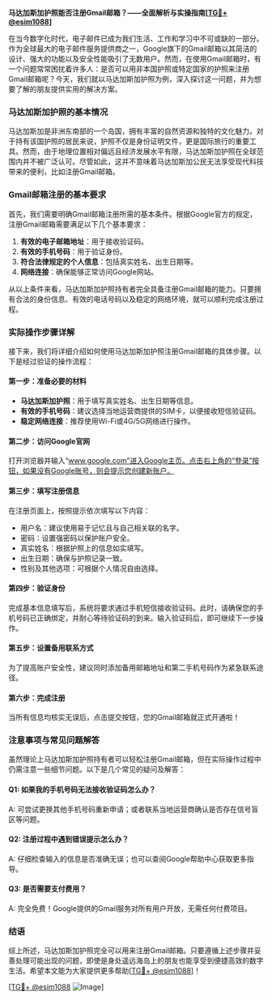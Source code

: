 **马达加斯加护照能否注册Gmail邮箱？——全面解析与实操指南[[TG💪+ @esim1088](https://t.me/s/esim1088)]**

在当今数字化时代，电子邮件已成为我们生活、工作和学习中不可或缺的一部分。作为全球最大的电子邮件服务提供商之一，Google旗下的Gmail邮箱以其简洁的设计、强大的功能以及安全性能吸引了无数用户。然而，在使用Gmail邮箱时，有一个问题常常困扰着许多人：是否可以用非本国护照或特定国家的护照来注册Gmail邮箱呢？今天，我们就以马达加斯加护照为例，深入探讨这一问题，并为想要了解的朋友提供实用的解决方案。

### 马达加斯加护照的基本情况

马达加斯加是非洲东南部的一个岛国，拥有丰富的自然资源和独特的文化魅力。对于持有该国护照的居民来说，护照不仅是身份证明文件，更是国际旅行的重要工具。然而，由于地理位置相对偏远且经济发展水平有限，马达加斯加护照在全球范围内并不被广泛认可。尽管如此，这并不意味着马达加斯加公民无法享受现代科技带来的便利，比如注册Gmail邮箱。

### Gmail邮箱注册的基本要求

首先，我们需要明确Gmail邮箱注册所需的基本条件。根据Google官方的规定，注册Gmail邮箱需要满足以下几个基本要求：

1. **有效的电子邮箱地址**：用于接收验证码。
2. **有效的手机号码**：用于验证身份。
3. **符合法律规定的个人信息**：包括真实姓名、出生日期等。
4. **网络连接**：确保能够正常访问Google网站。

从以上条件来看，马达加斯加护照持有者完全具备注册Gmail邮箱的能力。只要拥有合法的身份信息、有效的电话号码以及稳定的网络环境，就可以顺利完成注册过程。

### 实际操作步骤详解

接下来，我们将详细介绍如何使用马达加斯加护照注册Gmail邮箱的具体步骤。以下是经过验证的操作流程：

#### 第一步：准备必要的材料
- **马达加斯加护照**：用于填写真实姓名、出生日期等信息。
- **有效的手机号码**：建议选择当地运营商提供的SIM卡，以便接收短信验证码。
- **稳定网络连接**：推荐使用Wi-Fi或4G/5G网络进行操作。

#### 第二步：访问Google官网
打开浏览器并输入“www.google.com”进入Google主页。点击右上角的“登录”按钮，如果没有Google账号，则会提示您创建新账户。

#### 第三步：填写注册信息
在注册页面上，按照提示依次填写以下内容：
- 用户名：建议使用易于记忆且与自己相关联的名字。
- 密码：设置强密码以保护账户安全。
- 真实姓名：根据护照上的信息如实填写。
- 出生日期：确保与护照记录一致。
- 性别及其他选项：可根据个人情况自由选择。

#### 第四步：验证身份
完成基本信息填写后，系统将要求通过手机短信接收验证码。此时，请确保您的手机号码已正确绑定，并耐心等待验证码的到来。输入验证码后，即可继续下一步操作。

#### 第五步：设置备用联系方式
为了提高账户安全性，建议同时添加备用邮箱地址和第二手机号码作为紧急联系途径。

#### 第六步：完成注册
当所有信息均核实无误后，点击提交按钮，您的Gmail邮箱就正式开通啦！

### 注意事项与常见问题解答

虽然理论上马达加斯加护照持有者可以轻松注册Gmail邮箱，但在实际操作过程中仍需注意一些细节问题。以下是几个常见的疑问及解答：

#### Q1: 如果我的手机号码无法接收验证码怎么办？
A: 可尝试更换其他手机号码重新申请；或者联系当地运营商确认是否存在信号盲区等问题。

#### Q2: 注册过程中遇到错误提示怎么办？
A: 仔细检查输入的信息是否准确无误；也可以查阅Google帮助中心获取更多指导。

#### Q3: 是否需要支付费用？
A: 完全免费！Google提供的Gmail服务对所有用户开放，无需任何付费项目。

### 结语

综上所述，马达加斯加护照完全可以用来注册Gmail邮箱。只要遵循上述步骤并妥善处理可能出现的问题，即使是身处遥远海岛上的朋友也能享受到便捷高效的数字生活。希望本文能为大家提供更多帮助[[TG💪+ @esim1088](https://t.me/s/esim1088)]！

[[TG💪+ @esim1088](https://t.me/s/esim1088) ![Image](https://i.postimg.cc/4NQfJmqS/Snipaste-2025-05-13-00-14-12.png)]